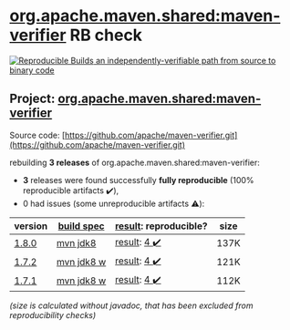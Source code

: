 [org.apache.maven.shared:maven-verifier](https://search.maven.org/artifact/org.apache.maven.shared/maven-verifier/) RB check
=======

[![Reproducible Builds](https://reproducible-builds.org/images/logos/rb.svg) an independently-verifiable path from source to binary code](https://reproducible-builds.org/)

## Project: [org.apache.maven.shared:maven-verifier](https://search.maven.org/artifact/org.apache.maven.shared/maven-verifier/)

Source code: [https://github.com/apache/maven-verifier.git](https://github.com/apache/maven-verifier.git)

rebuilding **3 releases** of org.apache.maven.shared:maven-verifier:
- **3** releases were found successfully **fully reproducible** (100% reproducible artifacts :heavy_check_mark:),
- 0 had issues (some unreproducible artifacts :warning:):

| version | [build spec](/BUILDSPEC.md) | [result](https://reproducible-builds.org/docs/jvm/): reproducible? | size |
| -- | --------- | ------ | -- |
| [1.8.0](https://search.maven.org/artifact/org.apache.maven.shared/maven-verifier/1.8.0/pom) | [mvn jdk8](maven-verifier-1.8.0.buildspec) | [result](maven-verifier-1.8.0.buildinfo): [4 :heavy_check_mark: ](maven-verifier-1.8.0.buildcompare) | 137K |
| [1.7.2](https://search.maven.org/artifact/org.apache.maven.shared/maven-verifier/1.7.2/pom) | [mvn jdk8 w](maven-verifier-1.7.2.buildspec) | [result](maven-verifier-1.7.2.buildinfo): [4 :heavy_check_mark: ](maven-verifier-1.7.2.buildcompare) | 121K |
| [1.7.1](https://search.maven.org/artifact/org.apache.maven.shared/maven-verifier/1.7.1/pom) | [mvn jdk8 w](maven-verifier-1.7.1.buildspec) | [result](maven-verifier-1.7.1.buildinfo): [4 :heavy_check_mark: ](maven-verifier-1.7.1.buildcompare) | 112K |

<i>(size is calculated without javadoc, that has been excluded from reproducibility checks)</i>

